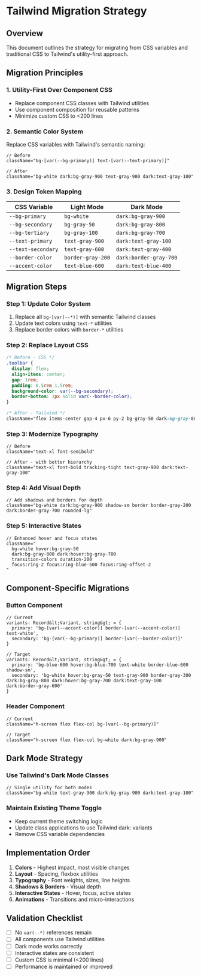 # Tailwind Migration Strategy

## Overview

This document outlines the strategy for migrating from CSS variables and traditional CSS to Tailwind's utility-first approach.

## Migration Principles

### 1. Utility-First Over Component CSS
- Replace component CSS classes with Tailwind utilities
- Use component composition for reusable patterns
- Minimize custom CSS to &lt;200 lines

### 2. Semantic Color System
Replace CSS variables with Tailwind's semantic naming:

```tsx
// Before
className="bg-[var(--bg-primary)] text-[var(--text-primary)]"

// After  
className="bg-white dark:bg-gray-900 text-gray-900 dark:text-gray-100"
```

### 3. Design Token Mapping

| CSS Variable | Light Mode | Dark Mode |
|-------------|------------|-----------|
| `--bg-primary` | `bg-white` | `dark:bg-gray-900` |
| `--bg-secondary` | `bg-gray-50` | `dark:bg-gray-800` |
| `--bg-tertiary` | `bg-gray-100` | `dark:bg-gray-700` |
| `--text-primary` | `text-gray-900` | `dark:text-gray-100` |
| `--text-secondary` | `text-gray-600` | `dark:text-gray-400` |
| `--border-color` | `border-gray-200` | `dark:border-gray-700` |
| `--accent-color` | `text-blue-600` | `dark:text-blue-400` |

## Migration Steps

### Step 1: Update Color System
1. Replace all `bg-[var(--*)]` with semantic Tailwind classes
2. Update text colors using `text-*` utilities
3. Replace border colors with `border-*` utilities

### Step 2: Replace Layout CSS
```css
/* Before - CSS */
.toolbar {
  display: flex;
  align-items: center;
  gap: 1rem;
  padding: 0.5rem 1.5rem;
  background-color: var(--bg-secondary);
  border-bottom: 1px solid var(--border-color);
}

/* After - Tailwind */
className="flex items-center gap-4 px-6 py-2 bg-gray-50 dark:bg-gray-800 border-b border-gray-200 dark:border-gray-700"
```

### Step 3: Modernize Typography
```tsx
// Before
className="text-xl font-semibold"

// After - with better hierarchy
className="text-xl font-bold tracking-tight text-gray-900 dark:text-gray-100"
```

### Step 4: Add Visual Depth
```tsx
// Add shadows and borders for depth
className="bg-white dark:bg-gray-900 shadow-sm border border-gray-200 dark:border-gray-700 rounded-lg"
```

### Step 5: Interactive States
```tsx
// Enhanced hover and focus states
className="
  bg-white hover:bg-gray-50 
  dark:bg-gray-800 dark:hover:bg-gray-700
  transition-colors duration-200
  focus:ring-2 focus:ring-blue-500 focus:ring-offset-2
"
```

## Component-Specific Migrations

### Button Component
```tsx
// Current
variants: Record&lt;Variant, string&gt; = {
  primary: 'bg-[var(--accent-color)] border-[var(--accent-color)] text-white',
  secondary: 'bg-[var(--bg-primary)] border-[var(--border-color)]'
}

// Target  
variants: Record&lt;Variant, string&gt; = {
  primary: 'bg-blue-600 hover:bg-blue-700 text-white border-blue-600 shadow-sm',
  secondary: 'bg-white hover:bg-gray-50 text-gray-900 border-gray-300 dark:bg-gray-800 dark:hover:bg-gray-700 dark:text-gray-100 dark:border-gray-600'
}
```

### Header Component
```tsx
// Current
className="h-screen flex flex-col bg-[var(--bg-primary)]"

// Target
className="h-screen flex flex-col bg-white dark:bg-gray-900"
```

## Dark Mode Strategy

### Use Tailwind's Dark Mode Classes
```tsx
// Single utility for both modes
className="bg-white text-gray-900 dark:bg-gray-900 dark:text-gray-100"
```

### Maintain Existing Theme Toggle
- Keep current theme switching logic
- Update class applications to use Tailwind dark: variants
- Remove CSS variable dependencies

## Implementation Order

1. **Colors** - Highest impact, most visible changes
2. **Layout** - Spacing, flexbox utilities
3. **Typography** - Font weights, sizes, line heights  
4. **Shadows & Borders** - Visual depth
5. **Interactive States** - Hover, focus, active states
6. **Animations** - Transitions and micro-interactions

## Validation Checklist

- [ ] No `var(--*)` references remain
- [ ] All components use Tailwind utilities
- [ ] Dark mode works correctly
- [ ] Interactive states are consistent
- [ ] Custom CSS is minimal (&lt;200 lines)
- [ ] Performance is maintained or improved